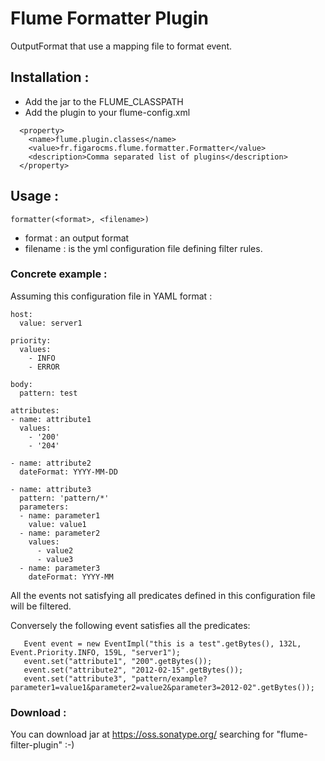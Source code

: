 # Flume Formatter Plugin

OutputFormat that use a mapping file to format event.

## Installation :

 * Add the jar to the FLUME_CLASSPATH
 * Add the plugin to your flume-config.xml

```
  <property>
    <name>flume.plugin.classes</name>                                         
    <value>fr.figarocms.flume.formatter.Formatter</value>
    <description>Comma separated list of plugins</description>
  </property>
```

## Usage :

```
formatter(<format>, <filename>)
```
 * format : an output format
 * filename : is the yml configuration file defining filter rules.


### Concrete example :

Assuming this configuration file in YAML format :

```
host:
  value: server1

priority:
  values:
    - INFO
    - ERROR

body:
  pattern: test

attributes:
- name: attribute1
  values:
    - '200'
    - '204'

- name: attribute2
  dateFormat: YYYY-MM-DD

- name: attribute3
  pattern: 'pattern/*'
  parameters:
  - name: parameter1
    value: value1
  - name: parameter2
    values:
      - value2
      - value3
  - name: parameter3
    dateFormat: YYYY-MM
```

All the events not satisfying all predicates defined in this configuration file will be filtered.

Conversely the following event satisfies all the predicates:

 ```
    Event event = new EventImpl("this is a test".getBytes(), 132L, Event.Priority.INFO, 159L, "server1");
    event.set("attribute1", "200".getBytes());
    event.set("attribute2", "2012-02-15".getBytes());
    event.set("attribute3", "pattern/example?parameter1=value1&parameter2=value2&parameter3=2012-02".getBytes());
 ```

### Download :

You can download jar at https://oss.sonatype.org/ searching for "flume-filter-plugin" :-)

